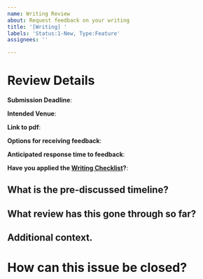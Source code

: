 ```yaml
---
name: Writing Review
about: Request feedback on your writing
title: '[Writing] '
labels: 'Status:1-New, Type:Feature'
assignees: ''

---
```

# Review Details
<!-- Review guide for requesting a review: https://arfc.github.io/manual/guides/katy/revreq. -->

**Submission Deadline**: <!-- Indicate if self-imposed or external. -->

**Intended Venue**:

**Link to pdf**:

**Options for receiving feedback**: <!-- Default to however the reviewer is willing to provide it. -->

**Anticipated response time to feedback**: <!-- How long will it take for you to respond to feedback? -->

**Have you applied the [Writing Checklist](https://arfc.github.io/manual/guides/writing/checklist/)?**:


## What is the pre-discussed timeline?



## What review has this gone through so far?



## Additional context.

<!-- Is there something you would like the reviewer to focus on specifically? -->

# How can this issue be closed?

<!-- Identify people related to this discussion, appropriate tags, and projects in the group org. -->
